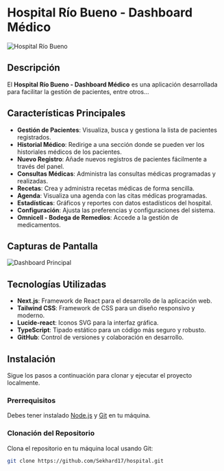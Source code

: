 # Hospital Río Bueno - Dashboard Médico

![Hospital Río Bueno](https://via.placeholder.com/800x200?text=Hospital+R%C3%ADo+Bueno)

## Descripción

El **Hospital Río Bueno - Dashboard Médico** es una aplicación desarrollada para facilitar la gestión de pacientes, entre otros...

## Características Principales

- **Gestión de Pacientes**: Visualiza, busca y gestiona la lista de pacientes registrados.
- **Historial Médico**: Redirige a una sección donde se pueden ver los historiales médicos de los pacientes.
- **Nuevo Registro**: Añade nuevos registros de pacientes fácilmente a través del panel.
- **Consultas Médicas**: Administra las consultas médicas programadas y realizadas.
- **Recetas**: Crea y administra recetas médicas de forma sencilla.
- **Agenda**: Visualiza una agenda con las citas médicas programadas.
- **Estadísticas**: Gráficos y reportes con datos estadísticos del hospital.
- **Configuración**: Ajusta las preferencias y configuraciones del sistema.
- **Omnicell - Bodega de Remedios**: Accede a la gestión de medicamentos.

## Capturas de Pantalla

![Dashboard Principal](https://via.placeholder.com/800x400?text=Captura+de+Pantalla+del+Dashboard)

## Tecnologías Utilizadas

- **Next.js**: Framework de React para el desarrollo de la aplicación web.
- **Tailwind CSS**: Framework de CSS para un diseño responsivo y moderno.
- **Lucide-react**: Iconos SVG para la interfaz gráfica.
- **TypeScript**: Tipado estático para un código más seguro y robusto.
- **GitHub**: Control de versiones y colaboración en desarrollo.

## Instalación

Sigue los pasos a continuación para clonar y ejecutar el proyecto localmente.

### Prerrequisitos

Debes tener instalado [Node.js](https://nodejs.org/) y [Git](https://git-scm.com/) en tu máquina.

### Clonación del Repositorio

Clona el repositorio en tu máquina local usando Git:

```bash
git clone https://github.com/Sekhard17/hospital.git
